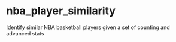 # nba_player_similarity
Identify similar NBA basketball players given a set of counting and advanced stats
